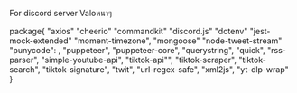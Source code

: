 For discord server Valoหนาๆ


package{
    "axios"
    "cheerio"
    "commandkit"
    "discord.js"
    "dotenv"
    "jest-mock-extended"
    "moment-timezone",
    "mongoose"
    "node-tweet-stream"
    "punycode": ,
    "puppeteer",
    "puppeteer-core",
    "querystring",
    "quick",
    "rss-parser",
    "simple-youtube-api",
    "tiktok-api"",
    "tiktok-scraper",
    "tiktok-search",
    "tiktok-signature",
    "twit",
    "url-regex-safe",
    "xml2js",
    "yt-dlp-wrap"
}

